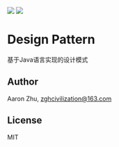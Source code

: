 ![](https://img.shields.io/badge/License-MIT-blueviolet)
![](https://img.shields.io/badge/Language-Java-brightgreen)

# Design Pattern
基于Java语言实现的设计模式

## Author
Aaron Zhu, zghcivilization@163.com

## License
MIT

